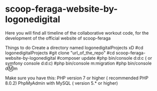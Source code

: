 # scoop-feraga-website-by-logonedigital
Here you will find all timeline of the collaborative workout code, for the development of the official website of scoop-feraga

Things to do
Create a directory named logonedigitalProjects xD
#cd logonedigitalProjects
#git clone "url_of_the_repo"
#cd scoop-feraga-website-by-logonedigital
#composer update
#php bin/console d:d:c ( or symfony console d:d:c) 
#php bin/console m:migration
#php bin/console d:m:m

Make sure you have this:
PHP version 7 or higher ( recommended PHP 8.0.2)
PhpMyAdmin with MySQL ( version 5.* or higher)


